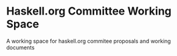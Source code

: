 # Haskell.org Committee Working Space

A working space for haskell.org commitee proposals and working documents

